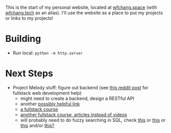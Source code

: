 This is the start of my personal website, located at [wfchang.space](wfchang.space) (with [wfchang.tech](wfchang.tech) as an alias). I'll use the website as a place to put my projects or links to my projects!

# Building
- Run local: `python -m http.server`

# Next Steps
- Project Melody stuff: figure out backend (see [this reddit post](https://www.reddit.com/r/learnprogramming/comments/hgtxpz/i_am_lost_while_trying_to_fullstack_develop_a/?utm_source=share&utm_medium=web2x) for fullstack web development help)
    - might need to create a backend, design a RESTful API
    - another [possibly helpful link](https://www.reddit.com/r/learnprogramming/comments/8xdh5s/how_do_you_connect_the_frontend_and_backend/)
    - [a fullstack course](https://www.youtube.com/playlist?list=PLillGF-RfqbZMNtaOXJQiDebNXjVapWPZ)
    - [another fullstack course, articles instead of videos](https://fullstackopen.com/en)
    - will probably need to do fuzzy searching in SQL, check [this](https://www.red-gate.com/simple-talk/sql/t-sql-programming/fuzzy-searches-sql-server/) or [this](https://stackoverflow.com/questions/921978/fuzzy-matching-using-t-sql) or [this](https://www.sqlservercentral.com/articles/fuzzy-search) and/or [this?](https://www.got-it.ai/solutions/sqlquerychat/sql-help/data-query/sql-fuzzy-logic-matching-step-by-step-example-in-sql-server/)
